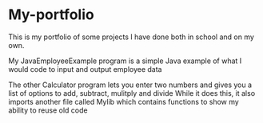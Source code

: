 # My-portfolio
This is my portfolio of some projects I have done both in school and on my own.

My JavaEmployeeExample program is a simple Java example of what I would code to input and output employee data 

The other Calculator program lets you enter two numbers and gives you a list of options to add, subtract, mulitply and divide
While it does this, it also imports another file called Mylib which contains functions to show my ability to reuse old code
